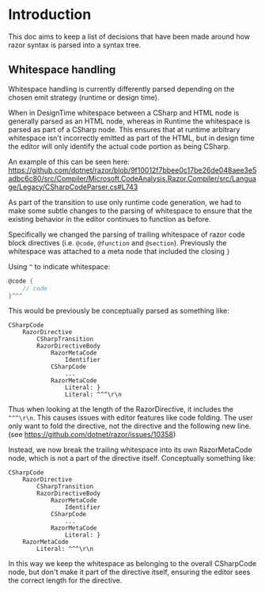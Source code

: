 ﻿# Introduction

This doc aims to keep a list of decisions that have been made around how razor syntax is parsed into a syntax tree.

## Whitespace handling

Whitespace handling is currently differently parsed depending on the chosen emit strategy (runtime or design time).

When in DesignTime whitespace between a CSharp and HTML node is generally parsed as an HTML node, whereas in Runtime the whitespace is parsed as part of a CSharp node. This ensures that at runtime arbitrary whitespace isn't incorrectly emitted as part of the HTML, but in design time the editor will only identify the actual code portion as being CSharp.

An example of this can be seen here: <https://github.com/dotnet/razor/blob/9f10012f7bbee0c17be26de048aee3e5adbc6c80/src/Compiler/Microsoft.CodeAnalysis.Razor.Compiler/src/Language/Legacy/CSharpCodeParser.cs#L743>

As part of the transition to use only runtime code generation, we had to make some subtle changes to the parsing of whitespace to ensure that the existing behavior in the editor continues to function as before.

Specifically we changed the parsing of trailing whitespace of razor code block directives (i.e. `@code`, `@function` and `@section`). Previously the whitespace was attached to a meta node that included the closing `}`

Using `^` to indicate whitespace:

```csharp
@code {
    // code
}^^^

```

This would be previously be conceptually parsed as something like:

```text
CSharpCode
    RazorDirective
        CSharpTransition
        RazorDirectiveBody
            RazorMetaCode
                Identifier
            CSharpCode
                ...
            RazorMetaCode
                Literal: }
                Literal: ^^^\r\n
```

Thus when looking at the length of the RazorDirective, it includes the `^^^\r\n`. This causes issues with editor features like code folding. The user only want to fold the directive, not the directive and the following new line. (see <https://github.com/dotnet/razor/issues/10358>)

Instead, we now break the trailing whitespace into its own RazorMetaCode node, which is not a part of the directive itself. Conceptually something like:

```text
CSharpCode
    RazorDirective
        CSharpTransition
        RazorDirectiveBody
            RazorMetaCode
                Identifier
            CSharpCode
                ...
            RazorMetaCode
                Literal: }
    RazorMetaCode
        Literal: ^^^\r\n
```

In this way we keep the whitespace as belonging to the overall CSharpCode node, but don't make it part of the directive itself, ensuring the editor sees the correct length for the directive.